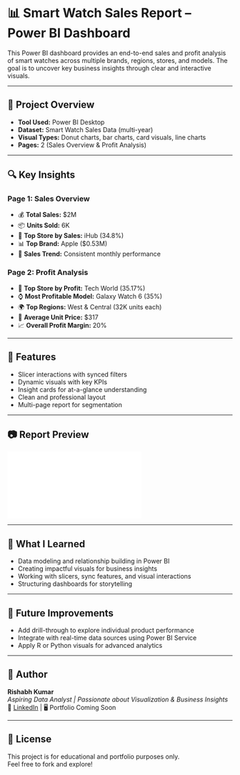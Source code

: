 # 📊 Smart Watch Sales Report – Power BI Dashboard

This Power BI dashboard provides an end-to-end sales and profit analysis of smart watches across multiple brands, regions, stores, and models. The goal is to uncover key business insights through clear and interactive visuals.

---

## 📁 Project Overview

- **Tool Used:** Power BI Desktop  
- **Dataset:** Smart Watch Sales Data (multi-year)  
- **Visual Types:** Donut charts, bar charts, card visuals, line charts  
- **Pages:** 2 (Sales Overview & Profit Analysis)

---

## 🔍 Key Insights

### Page 1: Sales Overview
- 💰 **Total Sales:** $2M  
- 📦 **Units Sold:** 6K  
- 🛒 **Top Store by Sales:** iHub (34.8%)  
- 📊 **Top Brand:** Apple ($0.53M)  
- 📅 **Sales Trend:** Consistent monthly performance

### Page 2: Profit Analysis
- 🏪 **Top Store by Profit:** Tech World (35.17%)  
- ⌚ **Most Profitable Model:** Galaxy Watch 6 (35%)  
- 🌍 **Top Regions:** West & Central (32K units each)  
- 💸 **Average Unit Price:** $317  
- 📈 **Overall Profit Margin:** 20%

---

## 🧰 Features

- Slicer interactions with synced filters  
- Dynamic visuals with key KPIs  
- Insight cards for at-a-glance understanding  
- Clean and professional layout  
- Multi-page report for segmentation

---

## 📷 Report Preview

![Smart Watch Sales Dashboard](./Smart_Watch_Sales_Report_(2).pdf)

---

## 🧠 What I Learned

- Data modeling and relationship building in Power BI  
- Creating impactful visuals for business insights  
- Working with slicers, sync features, and visual interactions  
- Structuring dashboards for storytelling

---

## 📌 Future Improvements

- Add drill-through to explore individual product performance  
- Integrate with real-time data sources using Power BI Service  
- Apply R or Python visuals for advanced analytics

---

## 👤 Author

**Rishabh Kumar**  
*Aspiring Data Analyst | Passionate about Visualization & Business Insights*  
🔗 [LinkedIn](https://www.linkedin.com/in/rishabhkumar12345/) | 🖥️ Portfolio Coming Soon

---

## 📂 License

This project is for educational and portfolio purposes only.  
Feel free to fork and explore!

